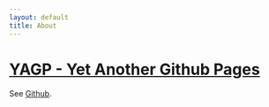 ```yaml
---
layout: default
title: About
---
```


# [YAGP - Yet Another Github Pages](https://henyihanwobushi.github.io/)
See [Github](https://github.com/henyihanwobushi).